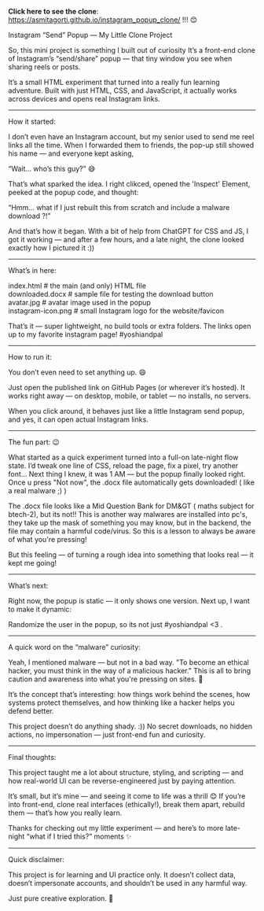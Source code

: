 **Click here to see the clone**:  https://asmitagorti.github.io/instagram_popup_clone/   !!! 😊

Instagram “Send” Popup — My Little Clone Project

So, this mini project is something I built out of curiosity
It’s a front-end clone of Instagram’s “send/share” popup — that tiny window you see when sharing reels or posts.

It’s a small HTML experiment that turned into a really fun learning adventure.
Built with just HTML, CSS, and JavaScript, it actually works across devices and opens real Instagram links.

-----------------------------------------------------------------------------------------------

How it started:

I don’t even have an Instagram account, but my senior used to send me reel links all the time.
When I forwarded them to friends, the pop-up still showed his name — and everyone kept asking,

“Wait… who’s this guy?” 😅

That’s what sparked the idea.
I right clikced, opened the 'Inspect' Element, peeked at the popup code, and thought:

“Hmm… what if I just rebuilt this from scratch and include a malware download ?!”

And that’s how it began.
With a bit of help from ChatGPT for CSS and JS, I got it working —
and after a few hours, and a late night, the clone looked exactly how I pictured it :))

-----------------------------------------------------------------------------------------------

What’s in here: 

index.html             # the main (and only) HTML file  
downloaded.docx        # sample file for testing the download button  
avatar.jpg             # avatar image used in the popup  
instagram-icon.png     # small Instagram logo for the website/favicon  


That’s it — super lightweight, no build tools or extra folders.
The links open up to my favorite instagram page! #yoshiandpal

-----------------------------------------------------------------------------------------------

How to run it:

You don’t even need to set anything up. 😄

Just open the published link on GitHub Pages (or wherever it’s hosted).
It works right away — on desktop, mobile, or tablet — no installs, no servers.

When you click around, it behaves just like a little Instagram send popup,
and yes, it can open actual Instagram links.

-----------------------------------------------------------------------------------------------

The fun part: 😉

What started as a quick experiment turned into a full-on late-night flow state.
I’d tweak one line of CSS, reload the page, fix a pixel, try another font…
Next thing I knew, it was 1 AM — but the popup finally looked right.
Once u press "Not now", the .docx file automatically gets downloaded! ( like a real malware ;) )

The .docx file looks like a Mid Question Bank for DM&GT ( maths subject for btech-2), but its not!!
This is another way malwares are installed into pc's, they take up the mask of something you may know,
but in the backend, the file may contain a harmful code/virus. 
So this is a lesson to always be aware of what you're pressing! 

But this feeling — of turning a rough idea into something that looks real —
it kept me going!

-----------------------------------------------------------------------------------------------

What’s next:

Right now, the popup is static — it only shows one version.
Next up, I want to make it dynamic:

Randomize the user in the popup, so its not just #yoshiandpal <3 .

-----------------------------------------------------------------------------------------------

A quick word on the “malware” curiosity:

Yeah, I mentioned malware — but not in a bad way.
"To become an ethical hacker, you must think in the way of a malicious hacker."
This is all to bring caution and awareness into what you're pressing on sites. 🤗

It’s the concept that’s interesting: how things work behind the scenes,
how systems protect themselves, and how thinking like a hacker helps you defend better.

This project doesn’t do anything shady. :))
No secret downloads, no hidden actions, no impersonation — just front-end fun and curiosity.

-----------------------------------------------------------------------------------------------

Final thoughts:

This project taught me a lot about structure, styling, and scripting —
and how real-world UI can be reverse-engineered just by paying attention.

It’s small, but it’s mine — and seeing it come to life was a thrill 😊
If you’re into front-end, clone real interfaces (ethically!), break them apart, rebuild them — that’s how you really learn.

Thanks for checking out my little experiment —
and here’s to more late-night “what if I tried this?” moments ✨

-----------------------------------------------------------------------------------------------

Quick disclaimer:

This project is for learning and UI practice only.
It doesn’t collect data, doesn’t impersonate accounts,
and shouldn’t be used in any harmful way.

Just pure creative exploration. 💜

